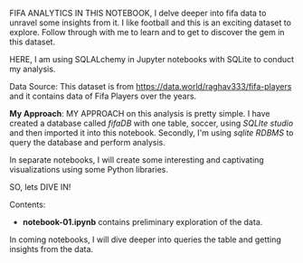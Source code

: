 
FIFA ANALYTICS
IN THIS NOTEBOOK, I delve deeper into fifa data to unravel some insights from it. I like football and this is an exciting dataset to explore. Follow through with me to learn and to get to discover the gem in this dataset.

HERE, I am using SQLALchemy in Jupyter notebooks with SQLite to conduct my analysis.

Data Source: This dataset is from https://data.world/raghav333/fifa-players and it contains data of Fifa Players over the years.


**My Approach**: MY APPROACH on this analysis is pretty simple. I have created a database called *fifaDB* with one table, soccer, using *SQLIte studio* and then imported it into this notebook. Secondly, I'm using *sqlite RDBMS* to query the database and perform analysis.

In separate notebooks, I will create some interesting and captivating visualizations using some Python libraries.

SO, lets DIVE IN!

Contents:
- **notebook-01.ipynb** contains preliminary exploration of the data.

In coming notebooks, I will dive deeper into queries the table and getting insights from the data.
